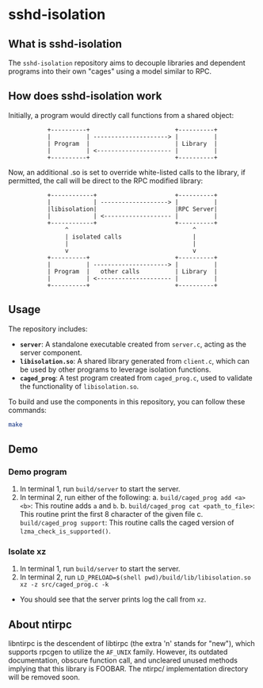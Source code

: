 # sshd-isolation

## What is sshd-isolation

The `sshd-isolation` repository aims to decouple libraries and dependent
programs into their own "cages" using a model similar to RPC.

## How does sshd-isolation work

Initially, a program would directly call functions from a shared object:

```
           +----------+                        +----------+
           |          | ---------------------> |          |
           | Program  |                        | Library  |
           |          | <--------------------- |          |
           +----------+                        +----------+
```

Now, an additional .so is set to override white-listed calls to the library, if
permitted, the call will be direct to the RPC modified library:

```
           +------------+                      +----------+
           |            | -------------------> |          |
           |libisolation|                      |RPC Server|
           |            | <------------------- |          |
           +------------+                      +----------+
                ^                                   ^
                | isolated calls                    |
                |                                   |
                v                                   v
           +----------+                        +----------+
           |          | ---------------------> |          |
           | Program  |   other calls          | Library  |
           |          | <--------------------- |          |
           +----------+                        +----------+
```

## Usage

The repository includes:
- **`server`**: A standalone executable created from `server.c`, acting as the
  server component.
- **`libisolation.so`**: A shared library generated from `client.c`, which can
  be used by other programs to leverage isolation functions.
- **`caged_prog`**: A test program created from `caged_prog.c`, used to validate
  the functionality of `libisolation.so`.

To build and use the components in this repository, you can follow these commands:

```bash
make
```

## Demo

### Demo program

1. In terminal 1, run `build/server` to start the server.
2. In terminal 2, run either of the following:
  a. `build/caged_prog add <a> <b>`: This routine adds `a` and `b`.
  b. `build/caged_prog cat <path_to_file>`: This routine print the first 8 character
  of the given file
  c. `build/caged_prog support`: This routine calls the caged version of
  `lzma_check_is_supported()`.

### Isolate xz

1. In terminal 1, run `build/server` to start the server.
2. In terminal 2, run `LD_PRELOAD=$(shell pwd)/build/lib/libisolation.so xz -z src/caged_prog.c -k`
  - You should see that the server prints log the call from `xz`.

## About ntirpc

libntirpc is the descendent of libtirpc (the extra 'n' stands for "new"), which
supports rpcgen to utilize the `AF_UNIX` family. However, its outdated
documentation, obscure function call, and uncleared unused methods implying that
this library is FOOBAR. The ntirpc/ implementation directory will be removed
soon.
